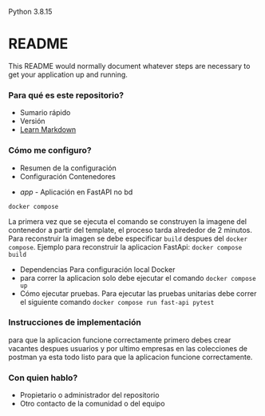 Python 3.8.15

# README #

This README would normally document whatever steps are necessary to get your application up and running.

### Para qué es este repositorio? ###

* Sumario rápido
* Versión
* [Learn Markdown](https://bitbucket.org/tutorials/markdowndemo)

### Cómo me configuro? ###

* Resumen de la configuración
* Configuración
Contenedores
- *app* - Aplicación en FastAPI no bd

`docker compose`


La primera vez que se ejecuta el comando se construyen la imagene del contenedor a partir del template, el proceso tarda alrededor de 2 minutos.
Para reconstruir la imagen se debe especificar `build` despues del `docker compose`.
Ejemplo para reconstruir la aplicacion FastApi:
`docker compose build`


* Dependencias
Para configuración local Docker
* para correr la aplicacion solo debe ejecutar el comando `docker compose up`
* Cómo ejecutar pruebas.
Para ejecutar las pruebas unitarias debe correr el siguiente comando `docker compose run fast-api pytest`
### Instrucciones de implementación ###
para que la aplicacion funcione correctamente primero debes crear vacantes despues usuarios y por ultimo empresas en las colecciones de postman ya esta todo listo para que la aplicacion funcione correctamente.



### Con quien hablo? ###

* Propietario o administrador del repositorio
* Otro contacto de la comunidad o del equipo
